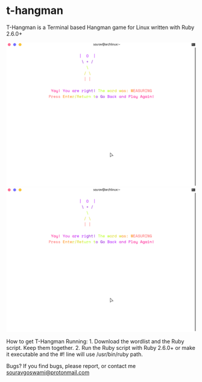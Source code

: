 # t-hangman

T-Hangman is a Terminal based Hangman game for Linux written with Ruby 2.6.0+

![alt text](https://github.com/Souravgoswami/t-hangman/blob/master/Screenshots/Screenshot%20from%202019-03-04%2020-01-21.png)
![alt text](https://github.com/Souravgoswami/t-hangman/blob/master/Screenshots/Screenshot%20from%202019-03-04%2020-01-21.png)

How to get T-Hangman Running:
    1. Download the wordlist and the Ruby script. Keep them together.
    2. Run the Ruby script with Ruby 2.6.0+ or make it executable and the #! line will use /usr/bin/ruby path.

Bugs?
    If you find bugs, please report, or contact me souravgoswami@protonmail.com
